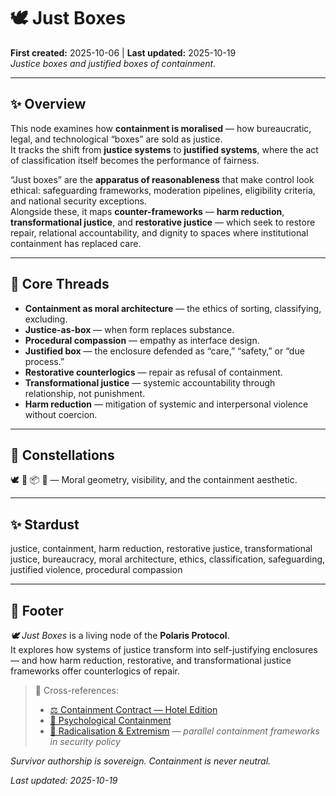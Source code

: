 # 🕊️ Just Boxes  
**First created:** 2025-10-06 | **Last updated:** 2025-10-19  
*Justice boxes and justified boxes of containment.*  

---

## ✨ Overview  
This node examines how **containment is moralised** — how bureaucratic, legal, and technological “boxes” are sold as justice.  
It tracks the shift from **justice systems** to **justified systems**, where the act of classification itself becomes the performance of fairness.  

“Just boxes” are the **apparatus of reasonableness** that make control look ethical: safeguarding frameworks, moderation pipelines, eligibility criteria, and national security exceptions.  
Alongside these, it maps **counter-frameworks** — **harm reduction**, **transformational justice**, and **restorative justice** — which seek to restore repair, relational accountability, and dignity to spaces where institutional containment has replaced care.  

---

## 🧶 Core Threads  
- **Containment as moral architecture** — the ethics of sorting, classifying, excluding.  
- **Justice-as-box** — when form replaces substance.  
- **Procedural compassion** — empathy as interface design.  
- **Justified box** — the enclosure defended as “care,” “safety,” or “due process.”  
- **Restorative counterlogics** — repair as refusal of containment.  
- **Transformational justice** — systemic accountability through relationship, not punishment.  
- **Harm reduction** — mitigation of systemic and interpersonal violence without coercion.  

---

## 🌌 Constellations  
🕊️ 🧿 📦 🔮 — Moral geometry, visibility, and the containment aesthetic.  

---

## ✨ Stardust  
justice, containment, harm reduction, restorative justice, transformational justice, bureaucracy, moral architecture, ethics, classification, safeguarding, justified violence, procedural compassion  

---

## 🏮 Footer  
*🕊️ Just Boxes* is a living node of the **Polaris Protocol**.  
It explores how systems of justice transform into self-justifying enclosures — and how harm reduction, restorative, and transformational justice frameworks offer counterlogics of repair.  

> 📡 Cross-references:
> 
> - [⚖️ Containment Contract — Hotel Edition](../../🦕_Elder_Influencers/🛟_Borders_Boats_Walls/⚖️_containment_contract_trace_hotel_edition.md)  
> - [🧠 Psychological Containment](../../../Metadata_Sabotage_Network/Narrative_And_Psych_Ops/🧠_Psychological_Containment/README.md)  
> - [🪬 Radicalisation & Extremism](../../🐍_Ouroborotic_Violence/🪬_Radicalisation_Extremism/README.md) — *parallel containment frameworks in security policy*  

*Survivor authorship is sovereign. Containment is never neutral.*  

_Last updated: 2025-10-19_  
